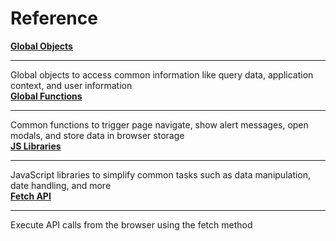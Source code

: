 # Reference

<div className="containerGridSampleApp">
  <div className="containerColumnSampleApp columnGrid column-one">
        <div className="containerCol">
            <a href="/write-code/reference"><strong>Global Objects</strong></a>
        </div> <hr className="gradient-hr" />
        <div className="containerDescription"> Global objects to access common information like query data, application context, and user information</div>
    </div>
    <div className="containerColumnSampleApp columnGrid column-two">
        <div className="containerCol">
           <a href="/reference/appsmith-framework/widget-actions"><strong>Global Functions</strong></a>
        </div><hr className="gradient-hr" />
        <div className="containerDescription">Common functions to trigger page navigate, show alert messages, open modals, and store data in browser storage</div>
    </div>
</div>

<div className="containerGridSampleApp">
  <div className="containerColumnSampleApp columnGrid column-one">
        <div className="containerCol">
            <a href="/write-code/reference/Built-in-JS-Libraries"><strong>JS Libraries</strong></a>
        </div> <hr className="gradient-hr" />
        <div className="containerDescription">JavaScript libraries to simplify common tasks such as data manipulation, date handling, and more</div>
    </div>
    <div className="containerColumnSampleApp columnGrid column-two">
        <div className="containerCol">
           <a href="/write-code/reference/Fetch-API"><strong>Fetch API</strong></a>
        </div><hr className="gradient-hr" />
        <div className="containerDescription">Execute API calls from the browser using the fetch method</div>
    </div>
</div>

